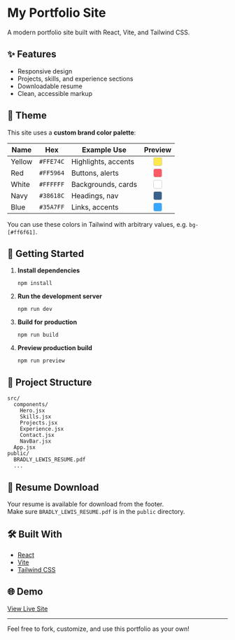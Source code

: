 # My Portfolio Site

A modern portfolio site built with React, Vite, and Tailwind CSS.

## ✨ Features

- Responsive design
- Projects, skills, and experience sections
- Downloadable resume
- Clean, accessible markup

## 🎨 Theme

This site uses a **custom brand color palette**:

| Name      | Hex        | Example Use         | Preview |
|-----------|------------|---------------------|:-------:|
| Yellow    | `#FFE74C`  | Highlights, accents | <span style="display:inline-block;margin:auto;width:18px;height:18px;background:#FFE74C;border-radius:4px;border:1px solid #ccc;"></span> |
| Red       | `#FF5964`  | Buttons, alerts     | <span style="display:inline-block;margin:auto;width:18px;height:18px;background:#FF5964;border-radius:4px;border:1px solid #ccc;"></span> |
| White     | `#FFFFFF`  | Backgrounds, cards  | <span style="display:inline-block;margin:auto;width:18px;height:18px;background:#FFFFFF;border-radius:4px;border:1px solid #ccc;"></span> |
| Navy      | `#38618C`  | Headings, nav       | <span style="display:inline-block;margin:auto;width:18px;height:18px;background:#38618C;border-radius:4px;border:1px solid #ccc;"></span> |
| Blue      | `#35A7FF`  | Links, accents      | <span style="display:inline-block;margin:auto;width:18px;height:18px;background:#35A7FF;border-radius:4px;border:1px solid #ccc;"></span> |

You can use these colors in Tailwind with arbitrary values, e.g. `bg-[#ff6f61]`.

## 🚀 Getting Started

1. **Install dependencies**
   ```
   npm install
   ```

2. **Run the development server**
   ```
   npm run dev
   ```

3. **Build for production**
   ```
   npm run build
   ```

4. **Preview production build**
   ```
   npm run preview
   ```

## 📁 Project Structure

```
src/
  components/
    Hero.jsx
    Skills.jsx
    Projects.jsx
    Experience.jsx
    Contact.jsx
    NavBar.jsx
  App.jsx
public/
  BRADLY_LEWIS_RESUME.pdf
  ...
```

## 📄 Resume Download

Your resume is available for download from the footer.  
Make sure `BRADLY_LEWIS_RESUME.pdf` is in the `public` directory.

## 🛠️ Built With

- [React](https://react.dev/)
- [Vite](https://vitejs.dev/)
- [Tailwind CSS](https://tailwindcss.com/)

## 🌐 Demo

[View Live Site](https://bradlylewis.github.io/my-portfolio-site/)

---

Feel free to fork, customize, and use this portfolio as your own!